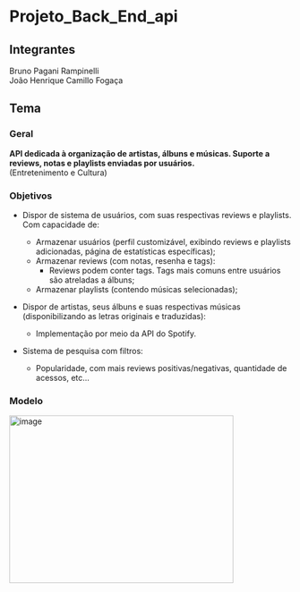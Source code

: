# Projeto_Back_End_api

## Integrantes

  Bruno Pagani Rampinelli<br>
  João Henrique Camillo Fogaça

## Tema

### Geral
  <b>API dedicada à organização de artistas, álbuns e músicas. Suporte a reviews, notas e playlists enviadas por usuários. </b><br>
  (Entretenimento e Cultura)
  
### Objetivos
  - Dispor de sistema de usuários, com suas respectivas reviews e playlists. Com capacidade de:
    - Armazenar usuários (perfil customizável, exibindo reviews e playlists adicionadas, página de estatísticas específicas);
    - Armazenar reviews (com notas, resenha e tags):
      - Reviews podem conter tags. Tags mais comuns entre usuários são atreladas a álbuns;
    - Armazenar playlists (contendo músicas selecionadas);

  - Dispor de artistas, seus álbuns e suas respectivas músicas (disponibilizando as letras originais e traduzidas):
    - Implementação por meio da API do Spotify.

  - Sistema de pesquisa com filtros:
    - Popularidade, com mais reviews positivas/negativas, quantidade de acessos, etc...

### Modelo
  <img width="400" height="300" alt="image" src="https://github.com/user-attachments/assets/220f4de0-2d33-4021-ae10-c5fdd4026162" />

